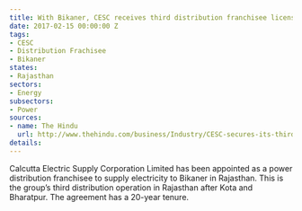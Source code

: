 ```yaml
---
title: With Bikaner, CESC receives third distribution franchisee license in Rajasthan
date: 2017-02-15 00:00:00 Z
tags:
- CESC
- Distribution Frachisee
- Bikaner
states:
- Rajasthan
sectors:
- Energy
subsectors:
- Power
sources:
- name: The Hindu
  url: http://www.thehindu.com/business/Industry/CESC-secures-its-third-electricity-distribution-franchise-in-Rajasthan/article17205186.ece
details: 
---
```


Calcutta Electric Supply Corporation Limited has been appointed as a power distribution franchisee to supply electricity to Bikaner in Rajasthan. This is the group’s third distribution operation in Rajasthan after Kota and Bharatpur. The agreement has a 20-year tenure.
